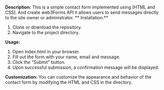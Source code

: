 **Description:**
This is a simple contact form implemented using [HTML and CSS]. And create web3Forms API it allows users to send messages directly to the site owner or administrator.
**
Installation:**
1) Clone or download the repository.
2) Navigate to the project directory.

**Usage:**
1) Open index.html in your browser.
2) Fill out the form with your name, email and message.
3) Click the "Submit" button.
4) Upon successful submission, a confirmation message will be displayed.

**Customization:**
You can customize the appearance and behavior of the contact form by modifying the HTML and CSS in the directory.
